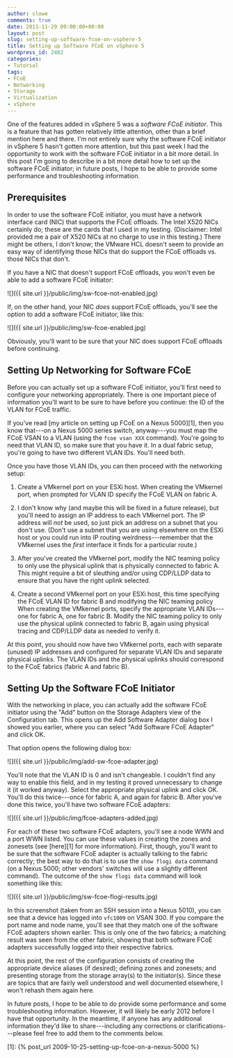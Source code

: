 ```yaml
---
author: slowe
comments: true
date: 2011-11-29 09:00:00+00:00
layout: post
slug: setting-up-software-fcoe-on-vsphere-5
title: Setting up Software FCoE on vSphere 5
wordpress_id: 2482
categories:
- Tutorial
tags:
- FCoE
- Networking
- Storage
- Virtualization
- vSphere
---
```


One of the features added in vSphere 5 was a _software FCoE initiator_. This is a feature that has gotten relatively little attention, other than a brief mention here and there. I'm not entirely sure why the software FCoE initiator in vSphere 5 hasn't gotten more attention, but this past week I had the opportunity to work with the software FCoE initiator in a bit more detail. In this post I'm going to describe in a bit more detail how to set up the software FCoE initiator; in future posts, I hope to be able to provide some performance and troubleshooting information.

## Prerequisites

In order to use the software FCoE initiator, you must have a network interface card (NIC) that supports the FCoE offloads. The Intel X520 NICs certainly do; these are the cards that I used in my testing. (Disclaimer: Intel provided me a pair of X520 NICs at no charge to use in this testing.) There might be others, I don't know; the VMware HCL doesn't seem to provide an easy way of identifying those NICs that do support the FCoE offloads vs. those NICs that don't.

If you have a NIC that doesn't support FCoE offloads, you won't even be able to add a software FCoE initiator:

![]({{ site.url }}/public/img/sw-fcoe-not-enabled.jpg)

If, on the other hand, your NIC _does_ support FCoE offloads, you'll see the option to add a software FCoE initiator, like this:

![]({{ site.url }}/public/img/sw-fcoe-enabled.jpg)

Obviously, you'll want to be sure that your NIC does support FCoE offloads before continuing.

## Setting Up Networking for Software FCoE

Before you can actually set up a software FCoE initiator, you'll first need to configure your networking appropriately. There is one important piece of information you'll want to be sure to have before you continue: the ID of the VLAN for FCoE traffic.

If you've read [my article on setting up FCoE on a Nexus 5000][1], then you know that---on a Nexus 5000 series switch, anyway---you must map the FCoE VSAN to a VLAN (using the `fcoe vsan XXX` command). You're going to need that VLAN ID, so make sure that you have it. In a dual fabric setup, you're going to have two different VLAN IDs. You'll need both.

Once you have those VLAN IDs, you can then proceed with the networking setup:

1. Create a VMkernel port on your ESXi host. When creating the VMkernel port, when prompted for VLAN ID specify the FCoE VLAN on fabric A.

2. I don't know why (and maybe this will be fixed in a future release), but you'll need to assign an IP address to each VMkernel port. The IP address will _not_ be used, so just pick an address on a subnet that you don't use. (Don't use a subnet that you are using elsewhere on the ESXi host or you could run into IP routing weirdness---remember that the VMkernel uses the _first_ interface it finds for a particular route.)

3. After you've created the VMkernel port, modify the NIC teaming policy to only use the physical uplink that is physically connected to fabric A. This might require a bit of sleuthing and/or using CDP/LLDP data to ensure that you have the right uplink selected.

4. Create a second VMkernel port on your ESXi host, this time specifying the FCoE VLAN ID for fabric B and modifying the NIC teaming policy 
When creating the VMkernel ports, specify the appropriate VLAN IDs---one for fabric A, one for fabric B. Modify the NIC teaming policy to only use the physical uplink connected to fabric B, again using physical tracing and CDP/LLDP data as needed to verify it.

At this point, you should now have two VMkernel ports, each with separate (unused) IP addresses and configured for separate VLAN IDs and separate physical uplinks. The VLAN IDs and the physical uplinks should correspond to the FCoE fabrics (fabric A and fabric B).

## Setting Up the Software FCoE Initiator

With the networking in place, you can actually add the software FCoE initiator using the "Add" button on the Storage Adapters view of the Configuration tab. This opens up the Add Software Adapter dialog box I showed you earlier, where you can select "Add Software FCoE Adapter" and click OK.

That option opens the following dialog box:

![]({{ site.url }}/public/img/add-sw-fcoe-adapter.jpg)

You'll note that the VLAN ID is 0 and isn't changeable. I couldn't find any way to enable this field, and in my testing it proved unnecessary to change it (it worked anyway). Select the appropriate physical uplink and click OK. You'll do this twice---once for fabric A, and again for fabric B. After you've done this twice, you'll have two software FCoE adapters:

![]({{ site.url }}/public/img/fcoe-adapters-added.jpg)

For each of these two software FCoE adapters, you'll see a node WWN and a port WWN listed. You can use these values in creating the zones and zonesets (see [here][1] for more information). First, though, you'll want to be sure that the software FCoE adapter is actually talking to the fabric correctly; the best way to do that is to use the `show flogi data` command (on a Nexus 5000; other vendors' switches will use a slightly different command). The outcome of the `show flogi data` command will look something like this:

![]({{ site.url }}/public/img/sw-fcoe-flogi-results.jpg)

In this screenshot (taken from an SSH session into a Nexus 5010), you can see that a device has logged into `vfc1009` on VSAN 300. If you compare the port name and node name, you'll see that they match one of the software FCoE adapters shown earlier. This is only one of the two fabrics; a matching result was seen from the other fabric, showing that both software FCoE adapters successfully logged into their respective fabrics.

At this point, the rest of the configuration consists of creating the appropriate device aliases (if desired); defining zones and zonesets; and presenting storage from the storage array(s) to the initiator(s). Since these are topics that are fairly well understood and well documented elsewhere, I won't rehash them again here.

In future posts, I hope to be able to do provide some performance and some troubleshooting information. However, it will likely be early 2012 before I have that opportunity. In the meantime, if anyone has any additional information they'd like to share---including any corrections or clarifications---please feel free to add them to the comments below.

[1]: {% post_url 2009-10-25-setting-up-fcoe-on-a-nexus-5000 %}
